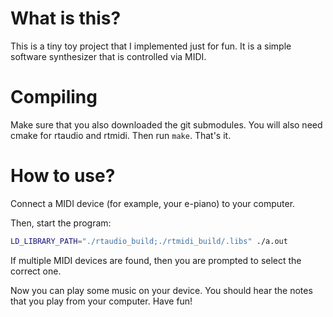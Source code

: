 # What is this?

This is a tiny toy project that I implemented just for fun. It is a simple software synthesizer that is controlled via MIDI.

# Compiling

Make sure that you also downloaded the git submodules. You will also need cmake for rtaudio and rtmidi. Then run `make`. That's it.

# How to use?

Connect a MIDI device (for example, your e-piano) to your computer.

Then, start the program:
```bash
LD_LIBRARY_PATH="./rtaudio_build;./rtmidi_build/.libs" ./a.out
```

If multiple MIDI devices are found, then you are prompted to select the correct one.

Now you can play some music on your device. You should hear the notes that you play from your computer. Have fun!
